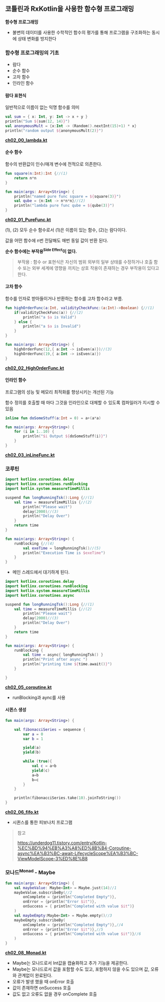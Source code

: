 ## 코틀린과 RxKotlin을 사용한 함수형 프로그래밍



**함수형 프로그래밍**

- 불변의 데이터를 사용한 수학적인 함수의 평가를 통해 프로그램을 구조화하는 동시에 상태 변화를 방지한다



### 함수형 프로그래밍의 기초

- 람다
- 순수 함수
- 고차 함수
- 인라인 함수



#### 람다 표현식

일반적으로 이름이 없는 익명 함수를 의미

```kotlin
val sum = { x: Int, y: Int -> x + y }
println("Sum ${sum(12, 14)}")
val anonymousMult = {x:Int -> (Random().nextInt(15)+1) * x}
println("random output ${anonymousMult(2)}")
```

[**ch02_00_lambda.kt**](https://github.com/p-chanmin/ReactiveProgramingInKotlin/blob/main/rxkotlin/src/main/kotlin/ch02/ch02_00_lambda.kt)



#### 순수 함수

함수의 반환값이 인수/매개 변수에 전적으로 의존한다.

```kotlin
fun square(n:Int):Int {//(1)
    return n*n
}

fun main(args: Array<String>) {
    println("named pure func square = ${square(3)}")
    val qube = {n:Int -> n*n*n}//(2)
    println("lambda pure func qube = ${qube(3)}")
}
```

[**ch02_01_PureFunc.kt**](https://github.com/p-chanmin/ReactiveProgramingInKotlin/blob/main/rxkotlin/src/main/kotlin/ch02/ch02_01_PureFunc.kt)

(1), (2) 모두 순수 함수로서 (1)은 이름이 있는 함수, (2)는 람다이다.

값을 어떤 함수에 n번 전달해도 매번 동일 값이 반환 된다.

**순수 함수에는 부작용<sup>Side Effect</sup>이 없다.**

> 부작용 : 함수 or 표현식은 자신의 범위 외부의 일부 상태를 수정하거나 호출 함수 또는 외부 세계에 영향을 끼치는 상호 작용이 존재하는 경우 부작용이 있다고 한다.



#### 고차 함수

함수를 인자로 받아들이거나 반환하는 함수를 고차 함수라고 부름.

```kotlin
fun highOrderFunc(a:Int, validityCheckFunc:(a:Int)->Boolean) {//(1)
    if(validityCheckFunc(a)) {//(2)
        println("a $a is Valid")
    } else {
        println("a $a is Invalid")
    }
}

fun main(args: Array<String>) {
    highOrderFunc(12,{ a:Int -> isEven(a)})//(3)
    highOrderFunc(19,{ a:Int -> isEven(a)})
}
```

[**ch02_02_HighOrderFunc.kt**](https://github.com/p-chanmin/ReactiveProgramingInKotlin/blob/main/rxkotlin/src/main/kotlin/ch02/ch02_02_HighOrderFunc.kt)



#### 인라인 함수

프로그램의 성능 및 메모리 최적화를 향상시키는 개선된 기능

함수 정의를 호출할 때 마다 그것을 인라인으로 대체할 수 있도록 컴파일러가 지시할 수 있음

```kotlin
inline fun doSomeStuff(a:Int = 0) = a+(a*a)

fun main(args: Array<String>) {
    for (i in 1..10) {
        println("$i Output ${doSomeStuff(i)}")
    }
}
```

[**ch02_03_inLineFunc.kt**](https://github.com/p-chanmin/ReactiveProgramingInKotlin/blob/main/rxkotlin/src/main/kotlin/ch02/ch02_03_inLineFunc.kt)



### 코루틴

```kotlin
import kotlinx.coroutines.delay
import kotlinx.coroutines.runBlocking
import kotlin.system.measureTimeMillis

suspend fun longRunningTsk():Long {//(1)
    val time = measureTimeMillis {//(2)
        println("Please wait")
        delay(2000)//(3)
        println("Delay Over")
    }
    return time
}

fun main(args: Array<String>) {
    runBlocking {//(4)
        val exeTime = longRunningTsk()//(5)
        println("Execution Time is $exeTime")
    }
}
```

- 메인 스레드에서 대기하게 된다.

```kotlin
import kotlinx.coroutines.delay
import kotlinx.coroutines.runBlocking
import kotlin.system.measureTimeMillis
import kotlinx.coroutines.async

suspend fun longRunningTsk():Long {//(1)
    val time = measureTimeMillis {//(2)
        println("Please wait")
        delay(2000)//(3)
        println("Delay Over")
    }
    return time
}

fun main(args: Array<String>) {
    runBlocking {
        val time = async{ longRunningTsk() }
        println("Print after async ")
        println("printing time ${time.await()}")
    }

}
```

[**ch02_05_coroutine.kt**](https://github.com/p-chanmin/ReactiveProgramingInKotlin/blob/main/rxkotlin/src/main/kotlin/ch02/ch02_05_coroutine.kt)

- runBlocking과 aync를 사용



#### 시퀸스 생성

```kotlin
fun main(args: Array<String>) {

    val fibonacciSeries = sequence {
        var a = 0
        var b = 1

        yield(a)
        yield(b)

        while (true){
            val c = a+b
            yield(c)
            a=b
            b=c
        }
    }

    println(fibonacciSeries.take(10).joinToString())
}

```

[**ch02_06_fifo.kt**](https://github.com/p-chanmin/ReactiveProgramingInKotlin/blob/main/rxkotlin/src/main/kotlin/ch02/ch02_06_fifo.kt)

- 시퀸스를 통한 피보나치 프로그램



> 참고
>
> https://underdog11.tistory.com/entry/Kotlin-%EC%BD%94%EB%A3%A8%ED%8B%B4-Coroutine-async%EA%B3%BC-await-LifecycleScope%EA%B3%BC-ViewModelScope-3%ED%8E%B8



### 모나드<sup>Monad</sup> - Maybe

```kotlin
fun main(args: Array<String>) {
    val maybeValue: Maybe<Int> = Maybe.just(14)//1
    maybeValue.subscribeBy(//2
        onComplete = {println("Completed Empty")},
        onError = {println("Error $it")},
        onSuccess = { println("Completed with value $it")}
    )
    val maybeEmpty:Maybe<Int> = Maybe.empty()//3
    maybeEmpty.subscribeBy(
        onComplete = {println("Completed Empty")},//4
        onError = {println("Error $it")},//5
        onSuccess = { println("Completed with value $it")}//6
    )
}
```

[**ch02_08_Monad.kt**](https://github.com/p-chanmin/ReactiveProgramingInKotlin/blob/main/rxkotlin/src/main/kotlin/ch02/ch02_08_Monad.kt)

- Maybe는 모나드로서 Int값을 캡슐화하고 추가 기능을 제공한다.
- Maybe는 모나드로서 값을 포함할 수도 있고, 포함하지 않을 수도 있으며 값, 오류와 관계없이 완료된다.
- 오류가 발생 했을 때 onError 호출
- 값이 존재하면 onSuccess 호출
- 값도 없고 오류도 없을 경우 onComplete 호출
